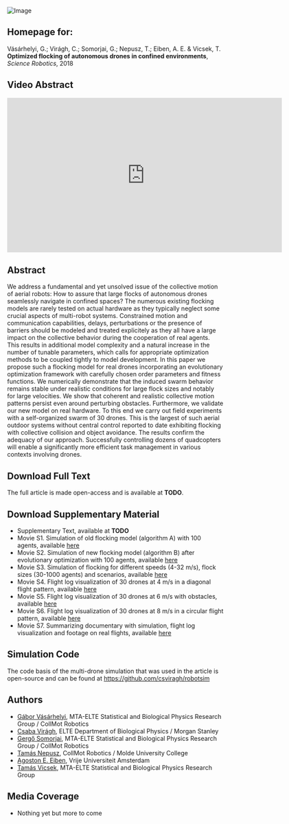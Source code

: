 ![Image](src)

## Homepage for:

Vásárhelyi, G.; Virágh, C.; Somorjai, G.; Nepusz, T.; Eiben, A. E. & Vicsek, T. **Optimized flocking of autonomous drones in confined environments**, _Science Robotics_, 2018

## Video Abstract

<iframe width="640" height="360" src="https://www.youtube.com/embed/loemTAEGWfg" frameborder="0" allow="autoplay; encrypted-media" allowfullscreen></iframe>

## Abstract

We address a fundamental and yet unsolved issue of the collective motion of aerial robots: How to assure that large flocks of autonomous drones seamlessly navigate in confined spaces? The numerous existing flocking models are rarely tested on actual hardware as they typically neglect some crucial aspects of multi-robot systems. Constrained motion and communication capabilities, delays, perturbations or the presence of barriers should be modeled and treated explicitely as they all have a large impact on the collective behavior during the cooperation of real agents. This results in additional model complexity and a natural increase in the number of tunable parameters, which calls for appropriate optimization methods to be coupled tightly to model development. In this paper we propose such a flocking model for real drones incorporating an evolutionary optimization framework with carefully chosen order parameters and fitness functions. We numerically demonstrate that the induced swarm behavior remains stable under realistic conditions for large flock sizes and notably for large velocities. We show that coherent and realistic collective motion patterns persist even around perturbing obstacles. Furthermore, we validate our new model on real hardware. To this end we carry out field experiments with a self-organized swarm of 30 drones. This is the largest of such aerial outdoor systems without central control reported to date exhibiting flocking with collective collision and object avoidance. The results confirm the adequacy of our approach. Successfully controlling dozens of quadcopters will enable a significantly more efficient task management in various contexts involving drones.

## Download Full Text

The full article is made open-access and is available at **TODO**.

## Download Supplementary Material

* Supplementary Text, available at **TODO**
* Movie S1. Simulation of old flocking model (algorithm A) with 100 agents, available [here](https://youtu.be/viEfowBXzho)
* Movie S2. Simulation of new flocking model (algorithm B) after evolutionary optimization with 100 agents, available [here](https://youtu.be/t8kr79k3DUQ)
* Movie S3. Simulation of flocking for different speeds (4-32 m/s), flock sizes (30-1000 agents) and scenarios, available [here](https://youtu.be/KPVfi9Pwuq8)
* Movie S4. Flight log visualization of 30 drones at 4 m/s in a diagonal flight pattern, available [here](https://youtu.be/JMMGIQm7Ris)
* Movie S5. Flight log visualization of 30 drones at 6 m/s with obstacles, available [here](https://youtu.be/YW5zDD70x8o)
* Movie S6. Flight log visualization of 30 drones at 8 m/s in a circular flight pattern, available [here](https://youtu.be/GoiunzowSG4)
* Movie S7. Summarizing documentary with simulation, flight log visualization and footage on real flights, available [here](https://youtu.be/loemTAEGWfg)

## Simulation Code

The code basis of the multi-drone simulation that was used in the article is open-source and can be found at https://github.com/csviragh/robotsim

## Authors

* [Gábor Vásárhelyi](http://hal.elte.hu/~vasarhelyi/), MTA-ELTE Statistical and Biological Physics Research Group / CollMot Robotics
* [Csaba Virágh](https://hal.elte.hu/flocking/wiki/public/en/people/CsabaViragh), ELTE Department of Biological Physics / Morgan Stanley
* [Gergő Somorjai](https://collmot.com/), MTA-ELTE Statistical and Biological Physics Research Group / CollMot Robotics
* [Tamás Nepusz](http://hal.elte.hu/~nepusz/), CollMot Robotics / Molde University College
* [Agoston E. Eiben](https://www.cs.vu.nl/~gusz/), Vrije Universiteit Amsterdam
* [Tamás Vicsek](http://hal.elte.hu/~vicsek/), MTA-ELTE Statistical and Biological Physics Research Group

## Media Coverage

* Nothing yet but more to come
